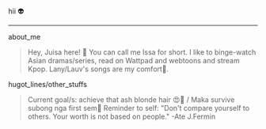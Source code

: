  hii :alien:  
***
about_me
>  Hey, Juisa here! :wave: You can call me Issa for short. I like to binge-watch Asian dramas/series, read on Wattpad and webtoons and stream Kpop.  Lany/Lauv's songs are my comfort:purple_heart:.


hugot_lines/other_stuffs
> Current goal/s: achieve that ash blonde hair :heart_eyes::yellow_heart: / Maka survive subong nga first sem:pray:
>Reminder to self: "Don't compare yourself to others. Your worth is not based on people." -Ate J.Fermin

